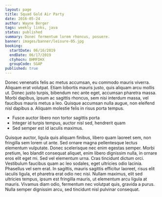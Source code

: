 ```yaml
---
layout: page
title: Squad Gold Air Party
date: 2016-05-24
author: Wayne Berger
tags: weekly links, java
status: published
summary: Donec fermentum lorem rhoncus, posuere.
banner: images/banner/leisure-05.jpg
booking:
  startDate: 06/16/2019
  endDate: 06/17/2019
  ctyhocn: BHMFDHX
  groupCode: SGAP
published: true
---
```

Donec venenatis felis ac metus accumsan, eu commodo mauris viverra. Aliquam erat volutpat. Etiam lobortis mauris justo, quis aliquam arcu mollis ut. Donec justo turpis, bibendum nec ante eget, accumsan pharetra massa. Morbi dapibus, ipsum ac sagittis rhoncus, sem nisi interdum massa, vel faucibus mauris metus a leo. Quisque accumsan nulla augue, non eleifend nisl dapibus a. Aliquam molestie felis in risus porta tempus.

* Fusce auctor libero non tortor sagittis porta
* Integer id turpis tempus, auctor nisl sed, hendrerit quam
* Sed semper est id iaculis maximus.

Quisque auctor, ligula quis aliquam finibus, libero quam laoreet sem, non fringilla sem lorem ut ante. Sed ornare magna pellentesque lectus elementum vulputate. Donec scelerisque nec enim egestas semper. Morbi pretium, leo blandit consequat aliquet, enim libero dignissim nulla, in ornare eros elit eget mi. Sed vel elementum urna. Cras tincidunt dictum orci. Vestibulum faucibus quam ac leo sodales, eget ultricies odio lacinia. Phasellus vel sem erat. In sagittis, mauris sagittis efficitur laoreet, risus elit iaculis ligula, et pharetra erat odio nec nisi. Nullam maximus, elit sed ultricies tempus, ipsum est fringilla mauris, ut elementum arcu ligula at mauris. Vivamus diam odio, fermentum nec volutpat quis, gravida a purus. Nulla semper dignissim arcu, sed tincidunt nisl pulvinar consequat.
